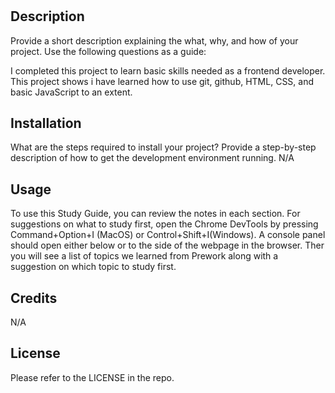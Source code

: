 # <Your-Project-Title>

## Description

Provide a short description explaining the what, why, and how of your project. Use the following questions as a guide:

I completed this project to learn basic skills needed as a frontend developer. This project shows i have learned how to use git, github, HTML, CSS, and basic JavaScript to an extent. 

## Installation

What are the steps required to install your project? Provide a step-by-step description of how to get the development environment running. N/A

## Usage

To use this Study Guide, you can review the notes in each section. For suggestions on what to study first, open the Chrome DevTools by pressing Command+Option+I (MacOS) or Control+Shift+I(Windows). A console panel should open either below or to the side of the webpage in the browser. Ther you will see a list of topics we learned from Prework along with a suggestion on which topic to study first.

## Credits
N/A

## License

Please refer to the LICENSE in the repo.


